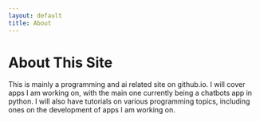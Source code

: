 ```yaml
---
layout: default
title: About
---
```


# About This Site

This is mainly a programming and ai related site on github.io.  I will cover apps I am working on, with the main one currently being a chatbots app in python.  I will also have tutorials on various programming topics, including ones on the development of apps I am working on.